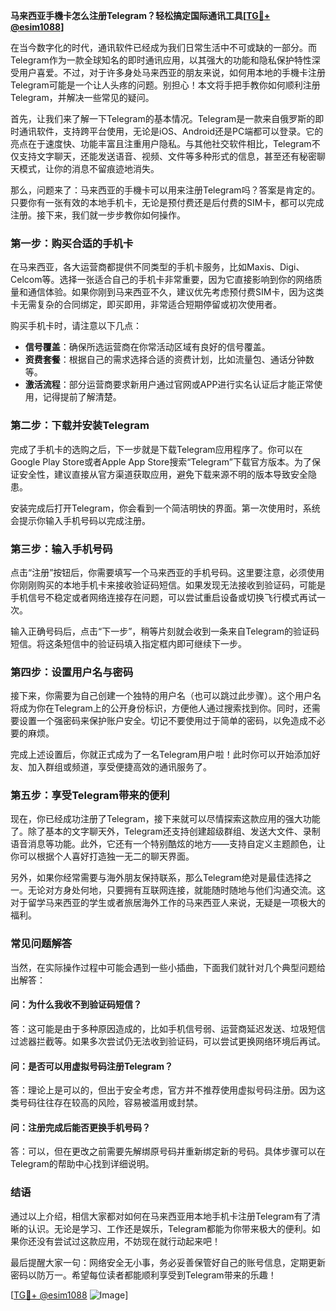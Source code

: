 **马来西亚手機卡怎么注册Telegram？轻松搞定国际通讯工具[[TG💪+ @esim1088](https://t.me/s/esim1088)]**

在当今数字化的时代，通讯软件已经成为我们日常生活中不可或缺的一部分。而Telegram作为一款全球知名的即时通讯应用，以其强大的功能和隐私保护特性深受用户喜爱。不过，对于许多身处马来西亚的朋友来说，如何用本地的手機卡注册Telegram可能是一个让人头疼的问题。别担心！本文将手把手教你如何顺利注册Telegram，并解决一些常见的疑问。

首先，让我们来了解一下Telegram的基本情况。Telegram是一款来自俄罗斯的即时通讯软件，支持跨平台使用，无论是iOS、Android还是PC端都可以登录。它的亮点在于速度快、功能丰富且注重用户隐私。与其他社交软件相比，Telegram不仅支持文字聊天，还能发送语音、视频、文件等多种形式的信息，甚至还有秘密聊天模式，让你的消息不留痕迹地消失。

那么，问题来了：马来西亚的手機卡可以用来注册Telegram吗？答案是肯定的。只要你有一张有效的本地手机卡，无论是预付费还是后付费的SIM卡，都可以完成注册。接下来，我们就一步步教你如何操作。

### **第一步：购买合适的手机卡**
在马来西亚，各大运营商都提供不同类型的手机卡服务，比如Maxis、Digi、Celcom等。选择一张适合自己的手机卡非常重要，因为它直接影响到你的网络质量和通信体验。如果你刚到马来西亚不久，建议优先考虑预付费SIM卡，因为这类卡无需复杂的合同绑定，即买即用，非常适合短期停留或初次使用者。

购买手机卡时，请注意以下几点：
- **信号覆盖**：确保所选运营商在你常活动区域有良好的信号覆盖。
- **资费套餐**：根据自己的需求选择合适的资费计划，比如流量包、通话分钟数等。
- **激活流程**：部分运营商要求新用户通过官网或APP进行实名认证后才能正常使用，记得提前了解清楚。

### **第二步：下载并安装Telegram**
完成了手机卡的选购之后，下一步就是下载Telegram应用程序了。你可以在Google Play Store或者Apple App Store搜索“Telegram”下载官方版本。为了保证安全性，建议直接从官方渠道获取应用，避免下载来源不明的版本导致安全隐患。

安装完成后打开Telegram，你会看到一个简洁明快的界面。第一次使用时，系统会提示你输入手机号码以完成注册。

### **第三步：输入手机号码**
点击“注册”按钮后，你需要填写一个马来西亚的手机号码。这里要注意，必须使用你刚刚购买的本地手机卡来接收验证码短信。如果发现无法接收到验证码，可能是手机信号不稳定或者网络连接存在问题，可以尝试重启设备或切换飞行模式再试一次。

输入正确号码后，点击“下一步”，稍等片刻就会收到一条来自Telegram的验证码短信。将这条短信中的验证码填入指定框内即可继续下一步。

### **第四步：设置用户名与密码**
接下来，你需要为自己创建一个独特的用户名（也可以跳过此步骤）。这个用户名将成为你在Telegram上的公开身份标识，方便他人通过搜索找到你。同时，还需要设置一个强密码来保护账户安全。切记不要使用过于简单的密码，以免造成不必要的麻烦。

完成上述设置后，你就正式成为了一名Telegram用户啦！此时你可以开始添加好友、加入群组或频道，享受便捷高效的通讯服务了。

### **第五步：享受Telegram带来的便利**
现在，你已经成功注册了Telegram，接下来就可以尽情探索这款应用的强大功能了。除了基本的文字聊天外，Telegram还支持创建超级群组、发送大文件、录制语音消息等功能。此外，它还有一个特别酷炫的地方——支持自定义主题颜色，让你可以根据个人喜好打造独一无二的聊天界面。

另外，如果你经常需要与海外朋友保持联系，那么Telegram绝对是最佳选择之一。无论对方身处何地，只要拥有互联网连接，就能随时随地与他们沟通交流。这对于留学马来西亚的学生或者旅居海外工作的马来西亚人来说，无疑是一项极大的福利。

### **常见问题解答**
当然，在实际操作过程中可能会遇到一些小插曲，下面我们就针对几个典型问题给出解答：

#### **问：为什么我收不到验证码短信？**
答：这可能是由于多种原因造成的，比如手机信号弱、运营商延迟发送、垃圾短信过滤器拦截等。如果多次尝试仍无法收到验证码，可以尝试更换网络环境后再试。

#### **问：是否可以用虚拟号码注册Telegram？**
答：理论上是可以的，但出于安全考虑，官方并不推荐使用虚拟号码注册。因为这类号码往往存在较高的风险，容易被滥用或封禁。

#### **问：注册完成后能否更换手机号码？**
答：可以，但在更改之前需要先解绑原号码并重新绑定新的号码。具体步骤可以在Telegram的帮助中心找到详细说明。

### **结语**
通过以上介绍，相信大家都对如何在马来西亚用本地手机卡注册Telegram有了清晰的认识。无论是学习、工作还是娱乐，Telegram都能为你带来极大的便利。如果你还没有尝试过这款应用，不妨现在就行动起来吧！

最后提醒大家一句：网络安全无小事，务必妥善保管好自己的账号信息，定期更新密码以防万一。希望每位读者都能顺利享受到Telegram带来的乐趣！

[[TG💪+ @esim1088](https://t.me/s/esim1088) ![Image](https://i.postimg.cc/4NQfJmqS/Snipaste-2025-05-13-00-14-12.png)]